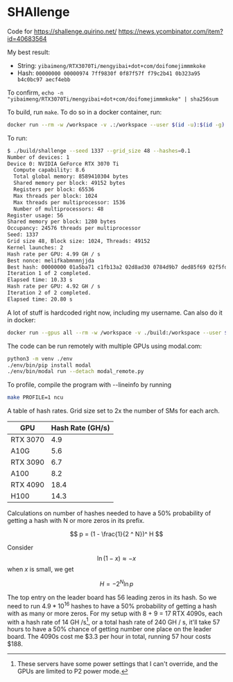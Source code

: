 
# SHAllenge

Code for https://shallenge.quirino.net/ https://news.ycombinator.com/item?id=40683564

My best result:

- String: `yibaimeng/RTX3070Ti/mengyibai+dot+com/doifomejimmmkoke`
- Hash: `00000000 00000974 7ff9830f 0f87f57f f79c2b41 0b323a95 b4c0bc97 aecf4ebb`

To confirm, ```echo -n "yibaimeng/RTX3070Ti/mengyibai+dot+com/doifomejimmmkoke" | sha256sum``` 

To build, run `make`. To do so in a docker container, run:
```bash
docker run --rm -w /workspace -v .:/workspace --user $(id -u):$(id -g) nvidia/cuda:12.4.0-devel-ubuntu22.04 make
```

To run:
```bash
$ ./build/shallenge --seed 1337 --grid_size 48 --hashes=0.1
Number of devices: 1
Device 0: NVIDIA GeForce RTX 3070 Ti
  Compute capability: 8.6
  Total global memory: 8589410304 bytes
  Shared memory per block: 49152 bytes
  Registers per block: 65536                                                                                                                                                                                                                  Warp size: 32
  Max threads per block: 1024
  Max threads per multiprocessor: 1536
  Number of multiprocessors: 48
Register usage: 56
Shared memory per block: 1280 bytes
Occupancy: 24576 threads per multiprocessor
Seed: 1337                                                                                                                                                                                                                                  Hashes in total: 0.100 TH
Grid size 48, Block size: 1024, Threads: 49152
Kernel launches: 2
Hash rate per GPU: 4.99 GH / s
Best nonce: melifkabmnmnjjda
Best hash: 00000000 01a5ba71 c1fb13a2 02d8ad30 0784d9b7 ded85f69 02f5fd4f c70c53c6
Iteration 1 of 2 completed.
Elapsed time: 10.33 s
Hash rate per GPU: 4.92 GH / s
Iteration 2 of 2 completed.
Elapsed time: 20.80 s
```
A lot of stuff is hardcoded right now, including my username.
Can also do it in docker: 
```bash
docker run --gpus all --rm -w /workspace -v ./build:/workspace --user $(id -u):$(id -g) nvidia/cuda:12.4.0-runtime-ubuntu22.04 /workspace/shallenge --seed 10 --hashes 0.1
```

The code can be run remotely with multiple GPUs using modal.com:
```bash
python3 -m venv ./env
./env/bin/pip install modal
./env/bin/modal run --detach modal_remote.py
```


To profile, compile the program with --lineinfo by running 
```bash
make PROFILE=1 ncu
```

A table of hash rates. Grid size set to 2x the number of SMs for each arch.

| GPU      | Hash Rate (GH/s) |
| -------- | ---------------- |
| RTX 3070 | 4.9              |
| A10G     | 5.6              |
| RTX 3090 | 6.7              |
| A100     | 8.2              |
| RTX 4090 | 18.4             |
| H100     | 14.3             |

Calculations on number of hashes needed to have a 50% probability of getting a hash with N or more zeros in its prefix.

$$
p = (1 - \frac{1}{2 ^ N})^ H
$$

Consider 
$$ \ln (1 - x)\approx  -x $$
when $x$ is small, we get

$$
H = - 2 ^ N \ln p
$$

The top entry on the leader board has 56 leading zeros in its hash. So we need to run $4.9 * 10^{16}$ hashes to have a 50% probability of getting a hash with as many or more zeros. For my setup with 8 + 9 = 17 RTX 4090s, each with a hash rate of 14 GH /s[^1], or a total hash rate of 240 GH / s, it'll take 57 hours to have a 50% chance of getting number one place on the leader board. The 4090s cost me $3.3 per hour in total, running 57 hour costs $188.

[^1]: These servers have some power settings that I can't override, and the GPUs are limited to P2 power mode.



